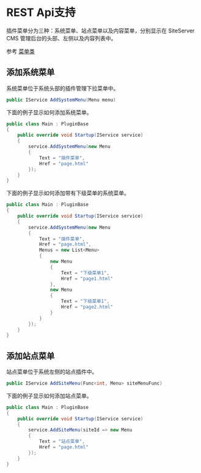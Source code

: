 # REST Api支持

插件菜单分为三种：系统菜单、站点菜单以及内容菜单，分别显示在 SiteServer CMS 管理后台的头部、左侧以及内容列表中。

参考 [菜单类](sdk/Menu.md)

## 添加系统菜单

系统菜单位于系统头部的插件管理下拉菜单中。

```csharp
public IService AddSystemMenu(Menu menu)
```

下面的例子显示如何添加系统菜单。

```csharp
public class Main : PluginBase
{
    public override void Startup(IService service)
    {
        service.AddSystemMenu(new Menu
        {
            Text = "插件菜单",
            Href = "page.html"
        });
    }
}
```

下面的例子显示如何添加带有下级菜单的系统菜单。

```csharp
public class Main : PluginBase
{
    public override void Startup(IService service)
    {
        service.AddSystemMenu(new Menu
        {
            Text = "插件菜单",
            Href = "page.html",
            Menus = new List<Menu>
            {
                new Menu
                {
                    Text = "下级菜单1",
                    Href = "page1.html"
                },
                new Menu
                {
                    Text = "下级菜单1",
                    Href = "page2.html"
                }
            }
        });
    }
}
```

## 添加站点菜单

站点菜单位于系统左侧的站点插件中。

```csharp
public IService AddSiteMenu(Func<int, Menu> siteMenuFunc)
```

下面的例子显示如何添加站点菜单。

```csharp
public class Main : PluginBase
{
    public override void Startup(IService service)
    {
        service.AddSiteMenu(siteId => new Menu
        {
            Text = "站点菜单",
            Href = "page.html"
        });
    }
}
```